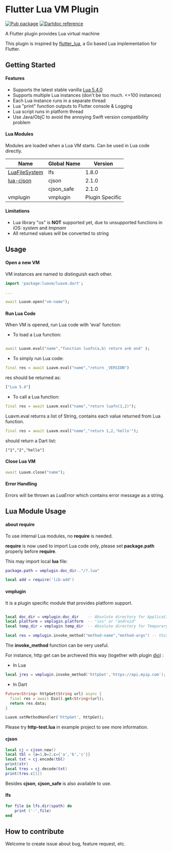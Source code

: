Flutter Lua VM Plugin
=====================

[![Pub package](https://img.shields.io/pub/v/luavm.svg)](https://pub.dev/packages/luavm)
[![Dartdoc reference](https://img.shields.io/badge/dartdoc-reference-blue.svg)](https://pub.dev/documentation/luavm/latest/)

A Flutter plugin provides Lua virtual machine

This plugin is inspired by [flutter_lua](https://github.com/drydart/flutter_lua), a Go based Lua implementation for Flutter.

## Getting Started

#### Features

* Supports the latest stable vanilla [Lua 5.4.0](https://www.lua.org/manual/5.4/)
* Supports multiple Lua instances (don't be too much. <=100 instances)
* Each Lua instance runs in a separate thread
* Lua "print" function outputs to Flutter console & Logging
* Lua script runs in platform thread
* Use Java/ObjC to avoid the annoying Swift version compatibility problem

#### Lua Modules

Modules are loaded when a Lua VM starts. Can be used in Lua code directly.

| Name                                                         | Global Name | Version         |
| ------------------------------------------------------------ | ----------- | --------------- |
| [LuaFileSystem](https://keplerproject.github.io/luafilesystem/) | lfs         | 1.8.0           |
| [lua-cjson](https://www.kyne.com.au/~mark/software/lua-cjson.php) | cjson       | 2.1.0           |
|                                                              | cjson_safe  | 2.1.0           |
| vmplugin                                                     | vmplugin    | Plugin Specific |



#### Limitations

* Lua library  "os" is **NOT** supported yet, due to unsupported functions in iOS: _system_ and _tmpnam_
* All returned values will be converted to string

## Usage

#### Open a new VM

VM instances are named to distinguish each other.

```dart
import 'package:luavm/luavm.dart';

...

await Luavm.open("vm-name");
```


#### Run Lua Code

When VM is opened, run Lua code with 'eval' function:

* To load a Lua function:

```dart

await Luavm.eval("name","function luafn(a,b) return a+b end" );
```

* To simply run Lua code:

```dart
final res = await Luavm.eval("name","return _VERSION")
```

res should be returned as:

```dart
["Lua 5.4"]
```


* To call a Lua function:

```dart
final res = await Luavm.eval("name","return luafn(1,2)");
```


Luavm.eval returns a list of String,  contains each value returned from Lua function.


```dart
final res = await Luavm.eval("name","return 1,2,'hello'");
```

should return a Dart list:

`["1","2","hello"]`

#### Close Lua VM

```dart
await Luavm.close("name");
```


#### Error Handling

Errors will be thrown as _LuaError_ which contains error message as a string.

## Lua Module Usage


#### about __require__

To use internal Lua modules, no __require__ is needed.

__require__ is now used to import Lua code only, please set __package.path__ properly before __require__.

This may import local __lua__ file:

```lua
package.path = vmplugin.doc_dir.."/?.lua"

local add = require('lib-add')
```




#### vmplugin

It is a plugin specific module that provides platform support.

```lua

local doc_dir = vmplugin.doc_dir	-- Absolute directory for Application Document 
local platform = vmplugin.platform  -- "ios" or "android"
local temp_dir = vmplugin.temp_dir  -- Absolute directory for Temporary files, corresponding to Temporary Directory of iOS and CacheDir of Android

local res = vmplugin.invoke_method("method-name","method-args")	-- this will invoke a Method Channel call, can be handled by Dart/Other Flutter plugins, currently only support pure string arguments

```

The __invoke\_method__ function can be very useful. 

For instance,  http get can be archieved this way (together with plugin [dio](https://pub.dev/packages/dio)) :

* In Lua

```lua
local jres = vmplugin.invoke_method('httpGet','https://api.myip.com');
```



* In Dart

```dart
Future<String> httpGet(String url) async {
  final res = await Dio().get<String>(url);
  return res.data;
}

Luavm.setMethodHandler('httpGet', httpGet);
```

Please try __http-test.lua__ in example project to see more information.

#### cjson

```lua
local cj = cjson.new()
local tbl = {a=1,b=2,c={'a','b','c'}}
local txt = cj.encode(tbl)
print(str)
local tres = cj.decode(txt)
print(tres.c[1])
```

Besides __cjson__, __cjson\_safe__ is also available to use.



#### lfs

```lua
for file in lfs.dir(spath) do
    print ('-',file)
end
```



## How to contribute

Welcome to create issue about bug, feature request, etc.


